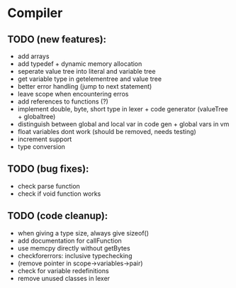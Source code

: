 # Compiler

## TODO (new features):
- add arrays
- add typedef + dynamic memory allocation
- seperate value tree into literal and variable tree
- get variable type in getelementree and value tree
- better error handling (jump to next statement)
- leave scope when encountering erros
- add references to functions (?)
- implement double, byte, short type in lexer + code generator (valueTree + globaltree)
- distinguish between global and local var in code gen + global vars in vm
- float variables dont work (should be removed, needs testing)
- increment support
- type conversion
## TODO (bug fixes):
- check parse function
- check if void function works
## TODO (code cleanup):
- when giving a type size, always give sizeof()
- add documentation for callFunction
- use memcpy directly without getBytes
- checkforerrors: inclusive typechecking
- (remove pointer in scope->variables->pair)
- check for variable redefinitions
- remove unused classes in lexer